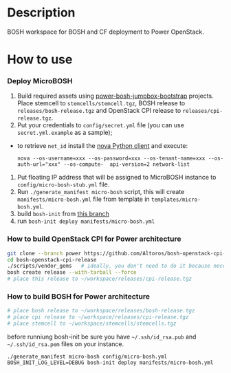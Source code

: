# Description

BOSH workspace for BOSH and CF deployment to Power OpenStack.

# How to use

### Deploy MicroBOSH

1. Build required assets using [power-bosh-jumpbox-bootstrap](https://github.com/Altoros/power-bosh-jumpbox-bootstrap) projects. Place stemcell to `stemcells/stemcell.tgz`, BOSH release to `releases/bosh-release.tgz` and OpenStack CPI release to `releases/cpi-release.tgz`.
1. Put your credentials to `config/secret.yml` file (you can use `secret.yml.example` as a sample);
  -  to retrieve `net_id` install the [nova Python client](https://github.com/openstack/python-novaclient) and execute:
     ```
     nova --os-username=xxx --os-password=xxx --os-tenant-name=xxx --os-auth-url="xxx" --os-compute-  api-version=2 network-list 
     ```
1. Put floating IP address that will be assigned to MicroBOSH instance to `config/micro-bosh-stub.yml` file.
1. Run `./generate_manifest micro-bosh` script, this will create `manifests/micro-bosh.yml` file from template in `templates/micro-bosh.yml`.
1. build `bosh-init` from [this branch](https://github.com/Altoros/bosh-init/tree/power-v0.0.51)
1. run `bosh-init deploy manifests/micro-bosh.yml`


### How to build OpenStack CPI for Power architecture
```bash
git clone --branch power https://github.com/Altoros/bosh-openstack-cpi-release.git
cd bosh-openstack-cpi-release
./scripts/vendor_gems   # ideally, you don't need to do it because necessary gems will be in repo
bosh create release --with-tarball --force
# place this release to ~/workspace/releases/cpi-release.tgz
```

### How to build BOSH for Power architecture

```bash
# place bosh release to ~/workspace/releases/bosh-release.tgz
# place cpi release to ~/workspace/releases/cpi-release.tgz
# place stemcell to ~/workspace/stemcells/stemcells.tgz
```

before runniung bosh-init be sure you have `~/.ssh/id_rsa.pub` and `~/.ssh/id_rsa.pem` files on your instance.

```
./generate_manifest micro-bosh config/micro-bosh.yml
BOSH_INIT_LOG_LEVEL=DEBUG bosh-init deploy manifests/micro-bosh.yml
```
